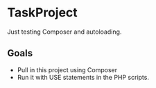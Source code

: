 # TaskProject
Just testing Composer and autoloading.

## Goals ##
* Pull in this project using Composer
* Run it with USE statements in the PHP scripts.
